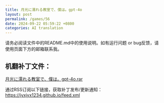 ```yaml
---
title: 月光に濡れる教室で、僕は。gpt-4o
layout: post
permalink: /games/56
date: 2024-09-22 05:59:22 +0800
categories: AI translation
---
```



请务必阅读文件中的README.md中的使用说明。如有运行问题 or bug反馈，请使用页面下方的邮箱联系我。

## 机翻补丁文件：

[月光に濡れる教室で、僕は。gpt-4o.rar](../resources/%E6%9C%88%E5%85%89%E3%81%AB%E6%BF%A1%E3%82%8C%E3%82%8B%E6%95%99%E5%AE%A4%E3%81%A7%E3%80%81%E5%83%95%E3%81%AF%E3%80%82gpt-4o.rar)

 

通过RSS订阅以下链接，获取补丁发布/更新通知：https://jyxjyx1234.github.io/feed.xml

